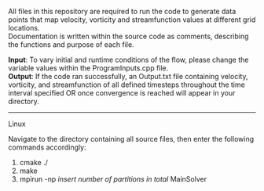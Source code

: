 All files in this repository are required to run the code to generate data points that map velocity, vorticity and streamfunction values at different grid locations.   
Documentation is written within the source code as comments, describing the functions and purpose of each file.

**Input**: To vary initial and runtime conditions of the flow, please change the variable values within the ProgramInputs.cpp file.   
**Output**: If the code ran successfully, an Output.txt file containing velocity, vorticity, and streamfunction of all defined timesteps throughout the time interval specified OR once convergence is reached will appear in your directory.
______
Linux

Navigate to the directory containing all source files, then enter the following commands accordingly:
1.  cmake ./
2.  make
3.  mpirun -np *insert number of partitions in total* MainSolver
